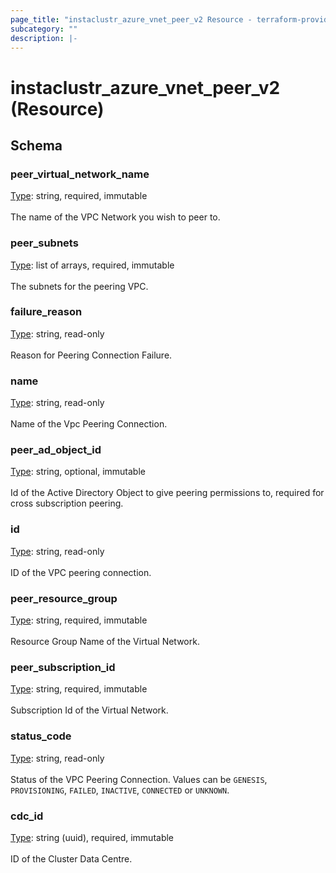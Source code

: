 ```yaml
---
page_title: "instaclustr_azure_vnet_peer_v2 Resource - terraform-provider-instaclustr"
subcategory: ""
description: |-
---
```


# instaclustr_azure_vnet_peer_v2 (Resource)

## Schema
### peer_virtual_network_name<br>
<ins>Type</ins>: string, required, immutable<br>
<br>The name of the VPC Network you wish to peer to.
### peer_subnets<br>
<ins>Type</ins>: list of arrays, required, immutable<br>
<br>The subnets for the peering VPC.
### failure_reason<br>
<ins>Type</ins>: string, read-only<br>
<br>Reason for Peering Connection Failure.
### name<br>
<ins>Type</ins>: string, read-only<br>
<br>Name of the Vpc Peering Connection.
### peer_ad_object_id<br>
<ins>Type</ins>: string, optional, immutable<br>
<br>Id of the Active Directory Object to give peering permissions to, required for cross subscription peering.
### id<br>
<ins>Type</ins>: string, read-only<br>
<br>ID of the VPC peering connection.
### peer_resource_group<br>
<ins>Type</ins>: string, required, immutable<br>
<br>Resource Group Name of the Virtual Network.
### peer_subscription_id<br>
<ins>Type</ins>: string, required, immutable<br>
<br>Subscription Id of the Virtual Network.
### status_code<br>
<ins>Type</ins>: string, read-only<br>
<br>Status of the VPC Peering Connection. Values can be `GENESIS`, `PROVISIONING`, `FAILED`, `INACTIVE`, `CONNECTED` or `UNKNOWN`.
### cdc_id<br>
<ins>Type</ins>: string (uuid), required, immutable<br>
<br>ID of the Cluster Data Centre.

